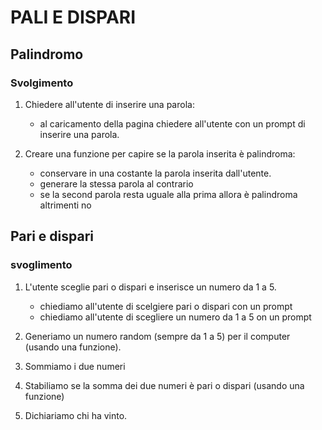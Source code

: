 # PALI E DISPARI

## Palindromo

### Svolgimento

1. Chiedere all'utente di inserire una parola:

    - al caricamento della pagina chiedere all'utente con un prompt di inserire una parola.

2. Creare una funzione per capire se la parola inserita è palindroma:

    - conservare in una costante la parola inserita dall'utente.
    - generare la stessa parola al contrario
    - se la second parola resta uguale alla prima allora è palindroma altrimenti no



## Pari e dispari

### svoglimento

1. L'utente sceglie pari o dispari e inserisce un numero da 1 a 5.

    - chiediamo all'utente di scelgiere pari o dispari con un prompt
    - chiediamo all'utente di scegliere un numero da 1 a 5 on un prompt

2. Generiamo un numero random (sempre da 1 a 5) per il computer (usando una funzione).

3. Sommiamo i due numeri
4. Stabiliamo se la somma dei due numeri è pari o dispari (usando una funzione)
5. Dichiariamo chi ha vinto.
